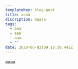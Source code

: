 ```yaml
---
templateKey: blog-post
title: aaaa
discription: aaaaa
tags:
  - aaa
  - aaa
  - aaa
  - ""
date: 2020-06-02T09:16:39.445Z
---
```

aaaa